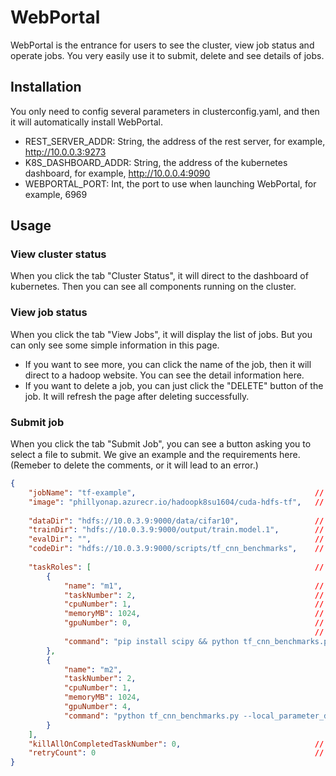 # WebPortal
WebPortal is the entrance for users to see the cluster, view job status and operate jobs. You very easily use it to submit, delete and see details of jobs.
## Installation
You only need to config several parameters in clusterconfig.yaml, and then it will automatically install WebPortal.
* REST_SERVER_ADDR: String, the address of the rest server, for example, http://10.0.0.3:9273
* K8S_DASHBOARD_ADDR: String, the address of the kubernetes dashboard, for example, http://10.0.0.4:9090
* WEBPORTAL_PORT: Int, the port to use when launching WebPortal, for example, 6969
## Usage
### View cluster status
When you click the tab "Cluster Status", it will direct to the dashboard of kubernetes. Then you can see all components running on the cluster.
### View job status
When you click the tab "View Jobs", it will display the list of jobs. But you can only see some simple information in this page.
* If you want to see more, you can click the name of the job, then it will direct to a hadoop website. You can see the detail information here.
* If you want to delete a job, you can just click the "DELETE" button of the job. It will refresh the page after deleting successfully.
### Submit job
When you click the tab "Submit Job", you can see a button asking you to select a file to submit. We give an example and the requirements here.
(Remeber to delete the comments, or it will lead to an error.)
```json
{
    "jobName": "tf-example",                                        // the name of the job, must be unique.
    "image": "phillyonap.azurecr.io/hadoopk8su1604/cuda-hdfs-tf",   // the image to launch dockers
    
    "dataDir": "hdfs://10.0.3.9:9000/data/cifar10",                 // the path to the data 
    "trainDir": "hdfs://10.0.3.9:9000/output/train.model.1",        // the path to put training result
    "evalDir": "",                                                  // the path to put evaluating result
    "codeDir": "hdfs://10.0.3.9:9000/scripts/tf_cnn_benchmarks",    // the path of the codes
    
    "taskRoles": [                                                  // the list of taskroles
        {
            "name": "m1",                                           // the name the taskrole, must be different with the name of other taskroles in this job
            "taskNumber": 2,                                        // the number of the taskrole to launch, must be positive
            "cpuNumber": 1,                                         // the number of cpu to use
            "memoryMB": 1024,                                       // the number of memory to use 
            "gpuNumber": 0,                                         // the number of gpu to use
                                                                    // the command to run
            "command": "pip install scipy && python tf_cnn_benchmarks.py --local_parameter_device=cpu --num_gpus=4 --batch_size=16 --model=resnet20 --variable_update=distributed_replicated --data_dir=$AII_DATA_DIR --data_name=cifar10 --train_dir=$AII_TRAIN_DIR --ps_hosts=$AII_TASK_ROLE_0_HOST_LIST --worker_hosts=$AII_TASK_ROLE_1_HOST_LIST --job_name=ps --task_index=$AII_TASK_ROLE_INDEX"
        },
        {
            "name": "m2",
            "taskNumber": 2,
            "cpuNumber": 1,
            "memoryMB": 1024,
            "gpuNumber": 4,
            "command": "python tf_cnn_benchmarks.py --local_parameter_device=cpu --num_gpus=4 --batch_size=16 --model=resnet20 --variable_update=distributed_replicated --data_dir=$AII_DATA_DIR --data_name=cifar10 --train_dir=$AII_TRAIN_DIR --ps_hosts=$AII_TASK_ROLE_0_HOST_LIST --worker_hosts=$AII_TASK_ROLE_1_HOST_LIST --job_name=worker --task_index=$AII_TASK_ROLE_INDEX"
        }
    ],
    "killAllOnCompletedTaskNumber": 0,                              // the number of tasks to remain after completed
    "retryCount": 0                                                 // retry count if failed
}
```
